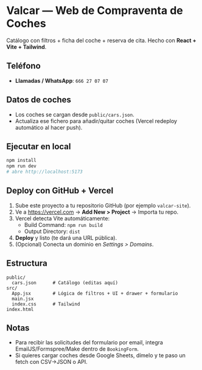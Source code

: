 # Valcar — Web de Compraventa de Coches

Catálogo con filtros + ficha del coche + reserva de cita. Hecho con **React + Vite + Tailwind**.

## Teléfono
- **Llamadas / WhatsApp**: `666 27 07 07`

## Datos de coches
- Los coches se cargan desde `public/cars.json`.
- Actualiza ese fichero para añadir/quitar coches (Vercel redeploy automático al hacer push).

## Ejecutar en local
```bash
npm install
npm run dev
# abre http://localhost:5173
```

## Deploy con GitHub + Vercel
1. Sube este proyecto a tu repositorio GitHub (por ejemplo `valcar-site`).
2. Ve a https://vercel.com → **Add New > Project** → Importa tu repo.
3. Vercel detecta Vite automáticamente:
   - Build Command: `npm run build`
   - Output Directory: `dist`
4. **Deploy** y listo (te dará una URL pública).
5. (Opcional) Conecta un dominio en *Settings > Domains*.

## Estructura
```
public/
  cars.json      # Catálogo (editas aquí)
src/
  App.jsx        # Lógica de filtros + UI + drawer + formulario
  main.jsx
  index.css      # Tailwind
index.html
```

## Notas
- Para recibir las solicitudes del formulario por email, integra EmailJS/Formspree/Make dentro de `BookingForm`.
- Si quieres cargar coches desde Google Sheets, dímelo y te paso un fetch con CSV->JSON o API.
